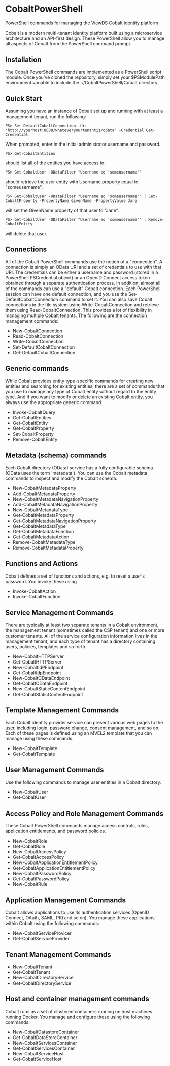 # CobaltPowerShell

PowerShell commands for managing the ViewDS Cobalt identity platform

Cobalt is a modern multi-tenant identity platform built using a microservice architecture and an API-first design. These PowerShell allow you to manage all aspects of Cobalt from the PowerShell command prompt.

## Installation

The Cobalt PowerShell commands are implemented as a PowerShell script module. Once you've cloned the repository, simply set your $PSModulePath environment variable to include the ~/CobaltPowerShell/Cobalt directory.

## Quick Start

Assuming you have an instance of Cobalt set up and running with at least a management tenant, run the following:

    PS> Set-DefaultCobaltConnection -Uri "http://yourhost:8080/whateveryourtenantis/odata" -Credential Get-Credential

When prompted, enter in the initial administrator username and password.

    PS> Get-CobaltEntities

should list all of the entities you have access to.

    PS> Get-CobaltUser -ODataFilter "Username eq 'someusername'"

should retrieve the user entity with Username property equal to "someusername".

    PS> Get-CobaltUser -ODataFilter "Username eq 'someusername'" | Set-CobaltProperty -PropertyName GivenName -PropertyValue Jane

will set the GivenName property of that user to "Jane".

    PS> Get-CobaltUser -ODataFilter "Username eq 'someusername'" | Remove-CobaltEntity

will delete that user.

## Connections

All of the Cobalt PowerShell commands use the notion of a "connection". A connection is simply an OData URI and a set of credentials to use with that URI. The credentials can be either a username and password (stored in a PowerShell PSCredential object) or an OpenID Connect access token obtained through a separate authentication process. In addition, almost all of the commands can use a "default" Cobalt connection. Each PowerShell session can have one default connection, and you use the Set-DefaultCobaltConnection command to set it.
You can also save Cobalt connections in the file system using Write-CobaltConnection and retrieve them using Read-CobaltConnection. This provides a lot of flexibility in managing multiple Cobalt tenants. The following are the connection management commands:

* New-CobaltConnection
* Read-CobaltConnection
* Write-CobaltConnection
* Set-DefaultCobaltConnection
* Get-DefaultCobaltConnection

## Generic commands

While Cobalt provides entity type-specific commands for creating new entities and searching for existing entities, there are a set of commands that you use to manage any type of Cobalt entity without regard to the entity type. And if you want to modify or delete an existing Cobalt entity, you always use the appropriate generic command.

* Invoke-CobaltQuery
* Get-CobaltEntities
* Get-CobaltEntity
* Get-CobaltProperty
* Set-CobaltProperty
* Remove-CobaltEntity

## Metadata (schema) commands

Each Cobalt directory (OData) service has a fully configurable schema (OData uses the term 'metadata'). You can use the Cobalt metadata commands to inspect and modify the Cobalt schema.

* New-CobaltMetadataProperty
* Add-CobaltMetadataProperty
* New-CobaltMetadataNavigationProperty
* Add-CobaltMetadataNavigationProperty
* New-CobaltMetadataType
* Get-CobaltMetadataProperty
* Get-CobaltMetadataNavigationProperty
* Get-CobaltMetadataType
* Get-CobaltMetadataFunction
* Get-CobaltMetadataAction
* Remove-CobaltMetadataType
* Remove-CobaltMetadataProperty

## Functions and Actions

Cobalt defines a set of functions and actions, e.g. to reset a user's password. You invoke these using

* Invoke-CobaltAction
* Invoke-CobaltFunction

## Service Management Commands

There are typically at least two separate tenants in a Cobalt environment, the management tenant (sometimes called the CSP tenant) and one or more customer tenants. All of the service configuration information lives in the management tenant, and each type of tenant has a directory containing users, policies, templates and so forth.

* New-CobaltHTTPServer
* Get-CobaltHTTPServer
* New-CobaltIdPEndpoint
* Get-CobaltIdpEndpoint
* New-CobaltODataEndpoint
* Get-CobaltODataEndpoint
* New-CobaltStaticContentEndpoint
* Get-CobaltStaticContentEndpoint

## Template Management Commands

Each Cobalt identity provider service can present various web pages to the user, including login, password change, consent management, and so on. Each of these pages is defined using an MVEL2 template that you can manage using these commands.

* New-CobaltTemplate
* Get-CobaltTemplate

## User Management Commands

Use the following commands to manage user entities in a Cobalt directory:

* New-CobaltUser
* Get-CobaltUser

## Access Policy and Role Management Commands

These Cobalt PowerShell commands manage access controls, roles, application entitlements, and password policies.

* New-CobaltRole
* Get-CobaltRole
* New-CobaltAccessPolicy
* Get-CobaltAccessPolicy
* New-CobaltApplicationEntitlementPolicy
* Get-CobaltApplicationEntitlementPolicy
* New-CobaltPasswordPolicy
* Get-CobaltPasswordPolicy
* New-CobaltRule

## Application Management Commands

Cobalt allows applications to use its authentication services (OpenID Connect, OAuth, SAML, PKI and so on). You manage these applications within Cobalt using the following commands:

* New-CobaltServiceProvicer
* Get-CobaltServiceProvider

## Tenant Management Commands

* New-CobaltTenant
* Get-CobaltTenant
* New-CobaltDirectoryService
* Get-CobaltDirectoryService

## Host and container management commands

Cobalt runs as a set of clustered containers running on host machines running Docker. You manage and configure these using the following commands.

* New-CobaltDatastoreContainer
* Get-CobaltDataStoreContainer
* New-CobaltServicesContainer
* Get-CobaltServicesContainer
* New-CobaltServiceHost
* Get-CobaltServiceHost
